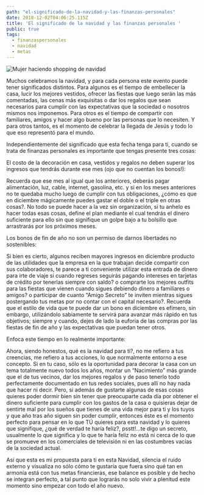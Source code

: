```yaml
---
path: "el-significado-de-la-navidad-y-las-finanzas-personales"
date: 2018-12-02T04:06:25.115Z
title: 'El significado de la navidad y las finanzas personales '
public: true
tags:
  - finanzaspersonales
  - navidad
  - metas
---
```

![Mujer haciendo shopping de navidad](/assets/compras.png)

Muchos celebramos la navidad, y para cada persona este evento puede tener significados distintos. Para algunos es el tiempo de embellecer la casa, lucir los mejores vestidos, ofrecer las fiestas que luego serán las más comentadas, las cenas más exquisitas o dar los regalos que sean necesarios para cumplir con las expectativas que la sociedad o nosotros mismos nos imponemos. Para otros es el tiempo de compartir con familiares, amigos y hacer algo bueno por las personas que lo necesiten. Y para otros tantos, es el momento de celebrar la llegada de Jesús y todo lo que eso representó para el mundo.

Independientemente del significado que esta fecha tenga para ti, cuando se trata de finanzas personales es importante que tengas presente tres cosas:

El costo de la decoración en casa, vestidos y regalos no deben superar los ingresos que tendrás durante ese mes (ojo que no cuentan los bonos!):

Recuerda que ese mes al igual que los anteriores, deberás pagar alimentación, luz, cable, internet, gasolina, etc. y si en los meses anteriores no te quedaba mucho luego de cumplir con tus obligaciones, ¿cómo es que en diciembre mágicamente puedes gastar el doble o el triple en otras cosas?.  No todo se puede hacer a la vez sin organización, si tu anhelo es hacer todas esas cosas, define el plan mediante el cual tendrás el dinero suficiente para ello sin que signifique un golpe bajo a tu bolsillo que arrastrarás por los próximos meses.

Los bonos de fin de año no son un permiso de darnos libertades no sostenibles:

Si bien es cierto, algunos reciben mayores ingresos en diciembre producto de las utilidades que la empresa en la que trabajan decide compartir con sus colaboradores, te parece a ti conveniente utilizar esta entrada de dinero para irte de viaje si cuando regreses seguirás pagando intereses en tarjetas de crédito por tenerlas siempre con saldo? o comprarte los mejores outfits para las fiestas que vienen cuando sigues debiendo dinero a familiares o amigos? o participar de cuanto “Amigo Secreto” te inviten mientras sigues postergando tus metas por no contar con el capital necesario?. Recuerda que el estilo de vida que te puede dar un bono en diciembre es efímero, sin embargo, utilizándolo sabiamente te servirá para avanzar más rápido en tus objetivos; siempre y cuando, dejes de lado la euforia de las compras por las fiestas de fin de año y las expectativas que puedan tener otros.

Enfoca este tiempo en lo realmente importante:

Ahora, siendo honestos, qué es la navidad para ti?, no me refiero a tus creencias, me refiero a tus acciones, lo que normalmente entorno a ese concepto. Si en tu caso, sólo es la oportunidad para decorar la casa con un tema totalmente nuevo todos los años, montar un “Nacimiento” más grande que el de tus vecinos, dar los mejores regalos y de paso tenerlo todo perfectamente documentado en tus redes sociales, pues allí no hay nada que hacer ni decir. Pero, si además de gustarte algunas de esas cosas quieres poder dormir bien sin tener que preocuparte cada día por obtener el dinero suficiente para cumplir con los gastos de la casa o quisieras dejar de sentirte mal por los sueños que tienes de una vida mejor para ti y los tuyos y que año tras año siguen sin poder cumplir, entonces éste es el momento perfecto para pensar en lo que TÚ quieres para esta navidad y lo quieres que signifique, ¿qué de verdad te haría feliz?, psstt!...te digo un secreto, usualmente lo que significa y lo que te haría feliz no está ni cerca de lo que se promueve en los comerciales de televisión ni en las costumbres vacías de la sociedad actual.

Así que esta es mi propuesta para ti en esta Navidad, silencia el ruido externo y visualiza no sólo cómo te gustaría que fuera sino qué tan en armonía está con tus metas financieras, ese balance es posible y de hecho se integran perfecto, a tal punto que lograrás no solo vivir a plenitud este momento sino empezar con todo el año nuevo.
